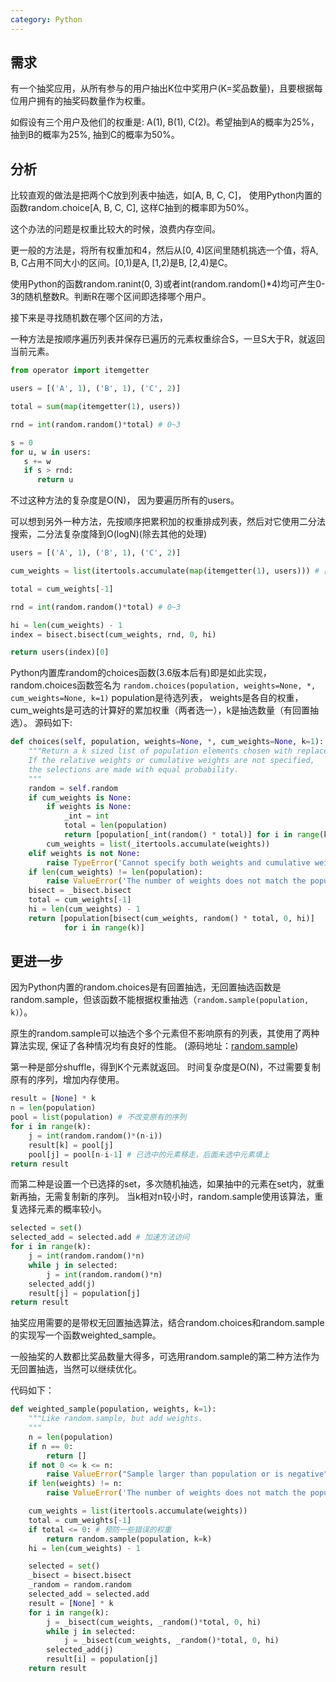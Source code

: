 ```yaml
---
category: Python
---
```


## 需求
有一个抽奖应用，从所有参与的用户抽出K位中奖用户(K=奖品数量)，且要根据每位用户拥有的抽奖码数量作为权重。

如假设有三个用户及他们的权重是: A(1), B(1), C(2)。希望抽到A的概率为25%，抽到B的概率为25%, 抽到C的概率为50%。


## 分析
比较直观的做法是把两个C放到列表中抽选，如[A, B, C, C]， 使用Python内置的函数random.choice[A, B, C, C], 这样C抽到的概率即为50%。

这个办法的问题是权重比较大的时候，浪费内存空间。

更一般的方法是，将所有权重加和4，然后从[0, 4)区间里随机挑选一个值，将A, B, C占用不同大小的区间。[0,1)是A, [1,2)是B, [2,4)是C。

使用Python的函数random.ranint(0, 3)或者int(random.random()*4)均可产生0-3的随机整数R。判断R在哪个区间即选择哪个用户。

接下来是寻找随机数在哪个区间的方法，

一种方法是按顺序遍历列表并保存已遍历的元素权重综合S，一旦S大于R，就返回当前元素。

```python
from operator import itemgetter

users = [('A', 1), ('B', 1), ('C', 2)]

total = sum(map(itemgetter(1), users))

rnd = int(random.random()*total) # 0~3

s = 0
for u, w in users:
   s += w
   if s > rnd:
      return u
```

不过这种方法的复杂度是O(N)， 因为要遍历所有的users。

可以想到另外一种方法，先按顺序把累积加的权重排成列表，然后对它使用二分法搜索，二分法复杂度降到O(logN)(除去其他的处理)

```python
users = [('A', 1), ('B', 1), ('C', 2)]

cum_weights = list(itertools.accumulate(map(itemgetter(1), users))) # [1, 2, 4]

total = cum_weights[-1]

rnd = int(random.random()*total) # 0~3

hi = len(cum_weights) - 1
index = bisect.bisect(cum_weights, rnd, 0, hi)

return users(index)[0]
```

Python内置库random的choices函数(3.6版本后有)即是如此实现，random.choices函数签名为
`random.choices(population, weights=None, *, cum_weights=None, k=1)`
population是待选列表， weights是各自的权重，cum_weights是可选的计算好的累加权重（两者选一），k是抽选数量（有回置抽选）。
源码如下:
```python
def choices(self, population, weights=None, *, cum_weights=None, k=1):
    """Return a k sized list of population elements chosen with replacement.
    If the relative weights or cumulative weights are not specified,
    the selections are made with equal probability.
    """
    random = self.random
    if cum_weights is None:
        if weights is None:
            _int = int
            total = len(population)
            return [population[_int(random() * total)] for i in range(k)]
        cum_weights = list(_itertools.accumulate(weights))
    elif weights is not None:
        raise TypeError('Cannot specify both weights and cumulative weights')
    if len(cum_weights) != len(population):
        raise ValueError('The number of weights does not match the population')
    bisect = _bisect.bisect
    total = cum_weights[-1]
    hi = len(cum_weights) - 1
    return [population[bisect(cum_weights, random() * total, 0, hi)]
            for i in range(k)]
```

## 更进一步
因为Python内置的random.choices是有回置抽选，无回置抽选函数是random.sample，但该函数不能根据权重抽选（`random.sample(population, k)`）。

原生的random.sample可以抽选个多个元素但不影响原有的列表，其使用了两种算法实现, 保证了各种情况均有良好的性能。
(源码地址：[random.sample](https://github.com/python/cpython/blob/3.7/Lib/random.py#L286-L342))

第一种是部分shuffle，得到K个元素就返回。
时间复杂度是O(N)，不过需要复制原有的序列，增加内存使用。

```python
result = [None] * k
n = len(population)
pool = list(population) # 不改变原有的序列
for i in range(k):
    j = int(random.random()*(n-i))
    result[k] = pool[j]
    pool[j] = pool[n-i-1] # 已选中的元素移走，后面未选中元素填上
return result
```

而第二种是设置一个已选择的set，多次随机抽选，如果抽中的元素在set内，就重新再抽，无需复制新的序列。
当k相对n较小时，random.sample使用该算法，重复选择元素的概率较小。

```python
selected = set()
selected_add = selected.add # 加速方法访问
for i in range(k):
    j = int(random.random()*n)
    while j in selected:
        j = int(random.random()*n)
    selected_add(j)
    result[j] = population[j]
return result
```

抽奖应用需要的是带权无回置抽选算法，结合random.choices和random.sample的实现写一个函数weighted_sample。

一般抽奖的人数都比奖品数量大得多，可选用random.sample的第二种方法作为无回置抽选，当然可以继续优化。

代码如下：
```python
def weighted_sample(population, weights, k=1):
    """Like random.sample, but add weights.
    """
    n = len(population)
    if n == 0:
        return []
    if not 0 <= k <= n:
        raise ValueError("Sample larger than population or is negative")
    if len(weights) != n:
        raise ValueError('The number of weights does not match the population')

    cum_weights = list(itertools.accumulate(weights))
    total = cum_weights[-1]
    if total <= 0: # 预防一些错误的权重
        return random.sample(population, k=k)
    hi = len(cum_weights) - 1

    selected = set()
    _bisect = bisect.bisect
    _random = random.random
    selected_add = selected.add
    result = [None] * k
    for i in range(k):
        j = _bisect(cum_weights, _random()*total, 0, hi)
        while j in selected:
            j = _bisect(cum_weights, _random()*total, 0, hi)
        selected_add(j)
        result[i] = population[j]
    return result
```
